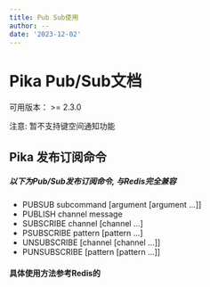 ```yaml
---
title: Pub Sub使用
author: --
date: '2023-12-02'
---
```

# Pika Pub/Sub文档

可用版本： >= 2.3.0

注意: 暂不支持键空间通知功能

## Pika 发布订阅命令

##### 以下为Pub/Sub发布订阅命令, 与Redis完全兼容

- PUBSUB subcommand \[argument \[argument ...\]\]
- PUBLISH channel message
- SUBSCRIBE channel \[channel ...\]
- PSUBSCRIBE pattern \[pattern ...\]
- UNSUBSCRIBE \[channel \[channel ...\]\]
- PUNSUBSCRIBE \[pattern \[pattern ...\]\]

#### 具体使用方法参考Redis的